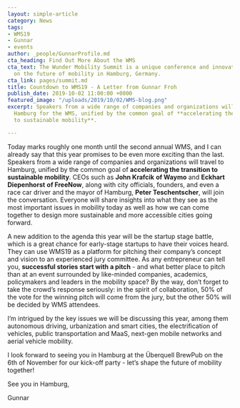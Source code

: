 ```yaml
---
layout: simple-article
category: News
tags:
- WMS19
- Gunnar
- events
author: _people/GunnarProfile.md
cta_heading: Find Out More About the WMS
cta_text: The Wunder Mobility Summit is a unique conference and innovation festival
  on the future of mobility in Hamburg, Germany.
cta_link: pages/summit.md
title: Countdown to WMS19 - A Letter from Gunnar Froh
publish_date: 2019-10-02 11:00:00 +0000
featured_image: "/uploads/2019/10/02/WMS-blog.png"
excerpt: Speakers from a wide range of companies and organizations will travel to
  Hamburg for the WMS, unified by the common goal of **accelerating the transition
  to sustainable mobility**.

---
```

Today marks roughly one month until the second annual WMS, and I can already say that this year promises to be even more exciting than the last. Speakers from a wide range of companies and organizations will travel to Hamburg, unified by the common goal of **accelerating the transition to sustainable mobility**. CEOs such as **John Krafcik** **of Waymo** and **Eckhart Diepenhorst** **of FreeNow**, along with city officials, founders, and even a race car driver and the mayor of Hamburg, **Peter Teschentscher**, will join the conversation. Everyone will share insights into what they see as the most important issues in mobility today as well as how we can come together to design more sustainable and more accessible cities going forward.

A new addition to the agenda this year will be the startup stage battle, which is a great chance for early-stage startups to have their voices heard. They can use WMS19 as a platform for pitching their company’s concept and vision to an experienced jury committee. As any entrepreneur can tell you, **successful stories start with a pitch** - and what better place to pitch than at an event surrounded by like-minded companies, academics, policymakers and leaders in the mobility space? By the way, don’t forget to take the crowd’s response seriously: in the spirit of collaboration, 50% of the vote for the winning pitch will come from the jury, but the other 50% will be decided by WMS attendees.

I’m intrigued by the key issues we will be discussing this year, among them autonomous driving, urbanization and smart cities, the electrification of vehicles, public transportation and MaaS, next-gen mobile networks and aerial vehicle mobility.

  
I look forward to seeing you in Hamburg at the Überquell BrewPub on the 6th of November for our kick-off party - let’s shape the future of mobility together!

See you in Hamburg,

Gunnar